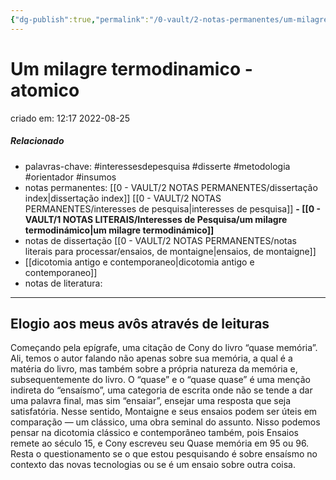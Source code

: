 ```yaml
---
{"dg-publish":true,"permalink":"/0-vault/2-notas-permanentes/um-milagre-termodinamico-atomico/","title":"Um milagre termodinamico - atomico","tags":["permanente","interessesdepesquisa","disserte","metodologia","orientador","insumos"],"dgHomeLink":true,"dgShowLocalGraph":true,"dgShowFileTree":true,"dgEnableSearch":true,"noteIcon":""}
---
```


# Um milagre termodinamico - atomico
criado em: 12:17 2022-08-25

##### Relacionado
- palavras-chave: #interessesdepesquisa  #disserte #metodologia #orientador #insumos
- notas permanentes: [[0 - VAULT/2 NOTAS PERMANENTES/dissertação index\|dissertação index]] [[0 - VAULT/2 NOTAS PERMANENTES/interesses de pesquisa\|interesses de pesquisa]]
**- [[0 - VAULT/1 NOTAS LITERAIS/Interesses de Pesquisa/um milagre termodinámico\|um milagre termodinámico]]**
- notas de dissertação [[0 - VAULT/2 NOTAS PERMANENTES/notas literais para processar/ensaios, de montaigne\|ensaios, de montaigne]]
- [[dicotomia antigo e contemporaneo\|dicotomia antigo e contemporaneo]]
- notas de literatura: 

---

## Elogio aos meus avôs através de leituras

Começando pela epígrafe, uma citação de Cony do livro “quase memória”. Ali, temos o autor falando não apenas sobre sua memória, a qual é a matéria do livro, mas também sobre a própria natureza da memória e, subsequentemente do livro. O “quase” e o “quase quase” é uma menção indireta do “ensaísmo”, uma categoria de escrita onde não se tende a dar uma palavra final, mas sim “ensaiar”, ensejar uma resposta que seja satisfatória. Nesse sentido, Montaigne e seus ensaios podem ser úteis em comparação — um clássico, uma obra seminal do assunto. Nisso podemos pensar na dicotomia clássico e contemporâneo também, pois Ensaios remete ao século 15, e Cony escreveu seu Quase memória em 95 ou 96. Resta o questionamento se o que estou pesquisando é sobre ensaísmo no contexto das novas tecnologias ou se é um ensaio sobre outra coisa.
